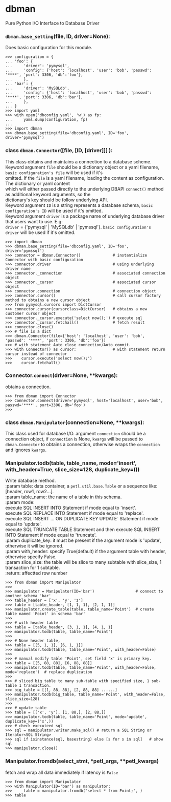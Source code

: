 # dbman
Pure Python I/O Interface to Database Driver


### ``dbman.base_setting``(file, ID, driver=None):
Does basic configuration for this module.
```
>>> configuration = {
... 'foo': {
...     'driver': 'pymysql',
...     'config': {'host': 'localhost', 'user': 'bob', 'passwd': '****', 'port': 3306, 'db':'foo'},
...     },
... 'bar': {
...     'driver': 'MySQLdb',
...     'config': {'host': 'localhost', 'user': 'bob', 'passwd': '****', 'port': 3306, 'db':'bar'},
...     },
... }
>>> import yaml
>>> with open('dbconfig.yaml', 'w') as fp:
...     yaml.dump(configuration, fp)
...
>>> import dbman
>>> dbman.base_setting(file='dbconfig.yaml', ID='foo', driver='pymysql') 
```
   
   
### class ``dbman.Connector``([file, [ID, [driver]]] ):
This class obtains and maintains a connection to a database scheme.<br />
Keyword argument `file` should be a dictionary object or a yaml filename, `basic configuration's file` will be used if it's<br />
omitted. If the `file` is a yaml filename, loading the content as configuration. The dictionary or yaml content<br />
which will either passed directly to the underlying DBAPI ``connect()`` method as additional keyword arguments, so the<br />
dictionary's key should be follow underlying API.<br />
Keyword argument `ID` is a string represents a database schema, `basic configuration's ID` will be used if it's omitted.<br />
Keyword argument `driver` is a package name of underlying database driver that users want to use. E.g:<br />
`driver` = {'pymysql' | 'MySQLdb' | 'pymssql'}. `basic configuration's driver` will be used if it's omitted.<br />
	
```
>>> import dbman
>>> dbman.base_setting(file='dbconfig.yaml', ID='foo', driver='pymssql')
>>> connector = dbman.Connector()              # instantialize Connector with basic configuration
>>> connector.driver                           # using underlying driver name
>>> connector._connection                      # associated connection object
>>> connector._cursor                          # associated cursor object
>>> connector.connection                       # connection object
>>> connector.cursor()                         # call cursor factory method to obtains a new cursor object
>>> from pymysql.cursors import DictCursor
>>> connector.cursor(cursorclass=DictCursor)   # obtains a new customer cursor object
>>> connector._cursor.execute('select now();') # execute sql
>>> connector._cursor.fetchall()               # fetch result
>>> connector.close()
>>> # file is a dict
>>> dbman.Connector(file={'host': 'localhost', 'user': 'bob', 'passwd': '****', 'port': 3306, 'db':'foo'}) 
>>> # with statement Auto close connection/Auto commit. 
>>> with Connector() as cursor:                # with statement return cursor instead of connector
>>>    cursor.execute('select now();')
>>>	   cursor.fetchall()
```

### Connector.``connect``(driver=None, **kwargs):
obtains a connection.

```
>>> from dbman import Connector
>>> Connector.connect(driver='pymysql', host='localhost', user='bob', passwd='****', port=3306, db='foo') 
>>> 
```

### class ``dbman.Manipulator``(connection=None, **kwargs):
This class used for database I/O. argument `connection` should be a connection object, if `connection` is None, 
`kwargs` will be passed to `dbman.Connector` to obtains a connection, otherwise wraps the `connection` and ignores `kwargs`.

### Manipulator.todb(table, table_name, mode='insert', with_header=True, slice_size=128, duplicate_key=())
Write database method.<br />
:param table: data container, a `petl.util.base.Table` or a sequence like: [header, row1, row2...]. <br />
:param table_name: the name of a table in this schema.<br />
:param mode:<br />
    execute SQL INSERT INTO Statement if mode equal to 'insert'.<br />
    execute SQL REPLACE INTO Statement if mode equal to 'replace'.<br />
    execute SQL INSERT ... ON DUPLICATE KEY UPDATE` Statement if mode equal to 'update'.<br />
    execute SQL TRUNCATE TABLE Statement and then execute SQL INSERT INTO Statement if mode equal to 'truncate'.<br />
:param duplicate_key: it must be present if the argument mode is 'update', otherwise it will be ignored.<br />
:param with_header: specify True(default) if the argument table with header, otherwise specify False.<br />
:param slice_size: the table will be slice to many subtable with slice_size, 1 transaction for 1 subtable.<br />
:return: affectted row number

```
>>> from dbman import Manipulator
>>> 
>>> manipulator = Manipulator(ID='bar')                  # connect to another schema 'bar'
>>> table_header = ['x', 'y', 'z']
>>> table = [table_header, [1, 1, 1], [2, 1, 1]]
>>> manipulator.create_table(table, table_name='Point')  # create table named 'Point' in schema 'bar'
>>>
>>> # with header table
>>> table = [table_header, [3, 1, 1], [4, 1, 1]
>>> manipulator.todb(table, table_name='Point')
>>>
>>> # None header table,
>>> table = [[5, 1, 1], [6, 1, 1]]
>>> manipulator.todb(table, table_name='Point', with_header=False)
>>>
>>> # manual modify table 'Point', set field 'x' is primary key.
>>> table = [[5, 88, 88], [6, 88, 88]]
>>> manipulator.todb(table, table_name='Point', with_header=False, mode='replace')  # replace duplication
>>>
>>> # sliced big table to many sub-table with specified size, 1 sub-table 1 transaction.
>>> big_table = [[1, 88, 88], [2, 88, 88] ......]
>>> manipulator.todb(big_table, table_name='Point', with_header=False, slice_size=128)
>>>
>>> # update table
>>> table = [['x', 'y'], [1, 88,], [2, 88,]]
>>> manipulator.todb(table, table_name='Point', mode='update', duplicate_key=('x',))
>>> # check executeed sql
>>> sql = manipulator.writer.make_sql() # return a SQL String or Iterator<SQL String>
>>> sql if isinstance(sql, basestring) else [s for s in sql]   # show sql
>>> manipulator.close()
```
	
	
### Manipulator.fromdb(select_stmt, *petl_args, **petl_kwargs)
fetch and wrap all data immediately if latency is `False`

```
>>> from dbman import Manipulator 
>>> with Manipulator(ID='bar') as manipulator:
>>>     table = manipulator.fromdb("select * from Point;", )
>>> table
```
    
